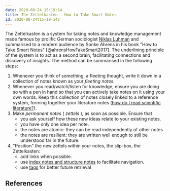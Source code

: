 ```yaml
---
date: 2020-08-24 15:19:14
title: The Zettelkasten - How to Take Smart Notes
id: 2020-08-24t15-19-14z
---
```


The Zettelkasten is a system for taking notes and knowledge management made
famous by prolific German sociologist
[Niklas Luhman](https://en.wikipedia.org/wiki/Niklas_Luhmann) and summarised to
a modern audience by Sonke Ahrens in his book "How to Take Smart Notes"
[@ahrensHowTakeSmart2017]. The underlining principle of the system is to act as
a second brain, facilitating connections and discovery of insights. The method
can be summarised in the following steps:

1. Whenever you think of something, a fleeting thought, write it down in a
   collection of notes known as your _fleeting notes_.
2. Whenever you read/watch/listen for knowledge, ensure you are doing so with a
   pen in hand so that you can actively take notes on it using your own words.
   Keep this collection of notes closely linked to a reference system, forming
   together your literature notes
   ([how do I read scientific literature?](./2020-09-23t17-47-37z.md)).
3. Make _permanent notes_ ( _zettels_ ), as soon as possible. Ensure that
   - you ask yourself how these new ideas relate to your existing notes.
   - you have only one idea per note.
   - the notes are atomic: they can be read independently of other notes
   - the notes are resilient: they are written well enough to still be
     understood far in the future.
4. "Position" the new zettels within your notes, the slip-box, the Zettelkasten:
   - add links when possible.
   - use [index notes and structure notes](./2020-08-26t20-38-25z.md) to
     facilitate navigation.
   - use [tags](./2020-08-26t20-49-24z.md) for better future retrieval

## References
